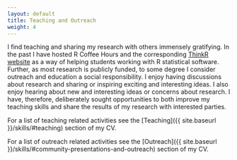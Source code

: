 ```yaml
---
layout: default
title: Teaching and Outreach
weight: 4
---
```


I find teaching and sharing my research with others immensely gratifying. In the past I have hosted R Coffee Hours and the corresponding [ThinkR website](../thinkR/) as a way of helping students working with R statistical software. Further, as most research is publicly funded, to some degree I consider outreach and education a social responsibility. I enjoy having discussions about research and sharing or inspiring exciting and interesting ideas. I also enjoy hearing about new and interesting ideas or concerns about research. I have, therefore, deliberately sought opportunities to both improve my teaching skills and share the results of my research with interested parties.

For a list of teaching related activities see the [Teaching]({{ site.baseurl }}/skills/#teaching) section of my CV.

For a list of outreach related activities see the [Outreach]({{ site.baseurl }}/skills/#community-presentations-and-outreach) section of my CV.